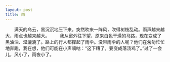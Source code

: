 ```yaml
---
layout: post
title: 雨
---
```



　　满天的乌云，黑沉沉地压下来。突然吹来一阵风，吹得树枝乱动。雨声越来越大，雨点也越来越大。      　　我从窗外往下望，原来白色干燥的马路，现在变成了黑油油、湿漉漉了。路上的行人都撑起了雨伞。没带雨伞的人呢？他们在匆匆忙忙地奔跑，我在想，他们可能在小声嘀咕：“这下糟了，要变成落汤鸡了。”过了一会儿，风小了，雨夜小了。    
